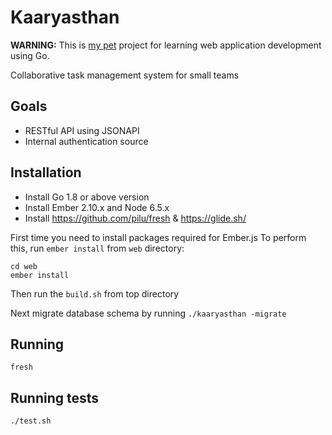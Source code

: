 # Kaaryasthan

**WARNING:** This is [my pet](https://team-coder.com/pet-project) project for learning web application development using Go.

Collaborative task management system for small teams

## Goals

- RESTful API using JSONAPI
- Internal authentication source

## Installation

- Install Go 1.8 or above version
- Install Ember 2.10.x and Node 6.5.x
- Install https://github.com/pilu/fresh & https://glide.sh/

First time you need to install packages required for Ember.js
To perform this, run `ember install` from `web` directory:

    cd web
    ember install

Then run the `build.sh` from top directory

Next migrate database schema by running `./kaaryasthan -migrate`

## Running

    fresh

## Running tests

    ./test.sh
